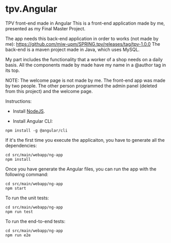 # tpv.Angular
TPV front-end made in Angular
This is a front-end application made by me, presented as my Final Master Project.

The app needs this back-end application in order to works (not made by me):
https://github.com/miw-upm/SPRING.tpv/releases/tag/tpv-1.0.0
The back-end is a maven project made in Java, which uses MySQL.

My part includes the functionality that a worker of a shop needs on a daily basis. All the components made by made have my name in a @author tag in its top.

NOTE: The welcome page is not made by me. The front-end app was made by two people. The other person programmed the admin panel (deleted from this project) and the welcome page.

Instructions:


* Install [NodeJS](https://nodejs.org/en/download/).


* Install Angular CLI:
```
npm install -g @angular/cli
```

If it's the first time you execute the applicaiton, you have to generate all the dependencies:

```
cd src/main/webapp/ng-app
npm install
```

Once you have generate the Angular files, you can run the app with the following command:

```
cd src/main/webapp/ng-app
npm start
```
To run the unit tests:
```
cd src/main/webapp/ng-app
npm run test
```

To run the end-to-end tests:
```
cd src/main/webapp/ng-app
npm run e2e
```
